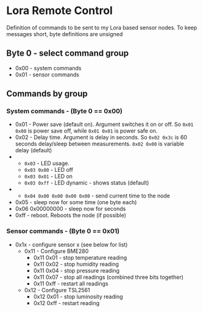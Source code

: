 # Lora Remote Control

Definition of commands to be sent to my Lora based sensor nodes. To keep messages short, byte definitions are unsigned

## Byte 0 - select command group
* 0x00 - system commands
* 0x01 - sensor commands


## Commands by group
### System commands - (Byte 0 == 0x00)
* 0x01 - Power save (default on). Argument switches it on or off. So `0x01 0x00` is power save off, while `0x01 0x01` is power safe on.
* 0x02 - Delay time. Argument is delay in seconds. So `0x02 0x3c` is 60 seconds delay/sleep between measurements. `0x02 0x00` is variable delay (default)
* + `0x03` - LED usage.
  * `0x03 0x00` - LED off
  * `0x03 0x01` - LED on
  * `0x03 0xff` - LED dynamic - shows status (default)
* + `0x04 0x00 0x00 0x00 0x00`  - send current time to the node
* 0x05 <hours> <minutes> <seconds> - sleep now for some time (one byte each)
* 0x06 0x00000000 - sleep now for seconds
* 0xff - reboot. Reboots the node (if possible)

### Sensor commands - (Byte 0 == 0x01)
* 0x1x - configure sensor x (see below for list)
  * 0x11 - Configure BME280
    * 0x11 0x01 - stop temperature reading
    * 0x11 0x02 - stop humidity reading
    * 0x11 0x04 - stop pressure reading
    * 0x11 0x07 - stop all readings (combined three bits together)
    * 0x11 0xff - restart all readings
  * 0x12 - Configure TSL2561
    * 0x12 0x01 - stop luminosity reading
    * 0x12 0xff - restart reading
